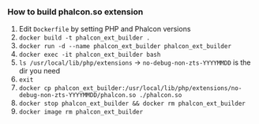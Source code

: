 ### How to build phalcon.so extension

1. Edit `Dockerfile` by setting PHP and Phalcon versions
2. `docker build -t phalcon_ext_builder .`
3. `docker run -d --name phalcon_ext_builder phalcon_ext_builder`
4. `docker exec -it phalcon_ext_builder bash`
5. `ls /usr/local/lib/php/extensions` -> `no-debug-non-zts-YYYYMMDD` is the dir you need
6. `exit`
7. `docker cp phalcon_ext_builder:/usr/local/lib/php/extensions/no-debug-non-zts-YYYYMMDD/phalcon.so ./phalcon.so`
8. `docker stop phalcon_ext_builder && docker rm phalcon_ext_builder`
9. `docker image rm phalcon_ext_builder`
